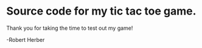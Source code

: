 # Source code for my tic tac toe game.

Thank you for taking the time to test out my game!

-Robert Herber
